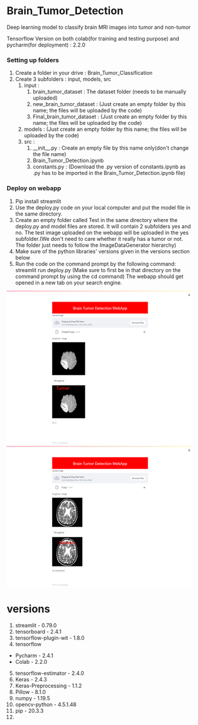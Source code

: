 # Brain_Tumor_Detection
Deep learning model to classify brain MRI images into tumor and non-tumor

Tensorflow Version on both colab(for training and testing purpose) and pycharm(for deployment) : 2.2.0

### Setting up folders
1. Create a folder in your drive : Brain_Tumor_Classification
2. Create 3 subfolders : input, models, src
    1. input :
        1. brain_tumor_dataset : The dataset folder (needs to be manually uploaded)
        2. new_brain_tumor_dataset : (Just create an empty folder by this name; the files will be uploaded by the code)
        3. Final_brain_tumor_dataset : (Just create an empty folder by this name; the files will be uploaded by the code)
    2. models :
        (Just create an empty folder by this name; the files will be uploaded by the code)
    3. src :
        1. \_\_init\_\_.py : Create an empty file by this name only(don't change the file name)
        2. Brain_Tumor_Detection.ipynb
        3. constants.py : (Download the .py version of constants.ipynb as .py has to be imported in the Brain_Tumor_Detection.ipynb file)



### Deploy on webapp
1. Pip install streamlit
2. Use the deploy.py code on your local computer and put the model file in the same directory.
3. Create an empty folder called Test in the same directory where the deploy.py and model files are stored. It will contain 2 subfolders yes and no. The test image uploaded on the webapp will be uploaded in the yes subfolder.(We don't need to care whether it really has a tumor or not. The folder just needs to follow the ImageDataGenerator hierarchy)
4. Make sure of the python libraries' versions given in the versions section below
5. Run the code on the command prompt by the following command:
streamlit run deploy.py
(Make sure to first be in that directory on the command prompt by using the cd command)
The webapp should get opened in a new tab on your search engine.

![](images/1.png)
![](images/2.png)
# versions
1. streamlit - 0.79.0
2. tensorboard - 2.4.1
3. tensorflow-plugin-wit - 1.8.0
4. tensorflow
- Pycharm - 2.4.1
- Colab - 2.2.0
5. tensorflow-estimator - 2.4.0
6. Keras - 2.4.3
7. Keras-Preprocessing - 1.1.2
8. Pillow - 8.1.0
9. numpy - 1.19.5
10. opencv-python - 4.5.1.48
11. pip - 20.3.3
12.
